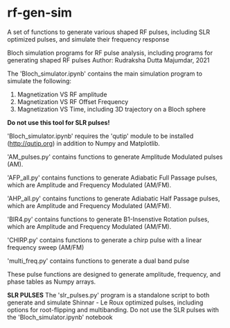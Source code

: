 # rf-gen-sim
A set of functions to generate various shaped RF pulses, including SLR optimized pulses, and simulate their frequency response

Bloch simulation programs for RF pulse analysis, including programs
for generating shaped RF pulses
Author: Rudraksha Dutta Majumdar, 2021

The 'Bloch_simulator.ipynb' contains the main
simulation program to simulate the following:
1. Magnetization VS RF amplitude
2. Magnetization VS RF Offset Frequency
3. Magnetization VS Time, including 3D trajectory on a Bloch sphere

**Do not use this tool for SLR pulses!**

'Bloch_simulator.ipynb' requires the 'qutip' module to be installed
(http://qutip.org) in addition to Numpy and Matplotlib.

'AM_pulses.py' contains functions to generate Amplitude Modulated pulses (AM).

'AFP_all.py' contains functions to generate Adiabatic Full Passage pulses,
which are Amplitude and Frequency Modulated (AM/FM).

'AHP_all.py' contains functions to generate Adiabatic Half Passage pulses,
which are Amplitude and Frequency Modulated (AM/FM).

'BIR4.py' contains functions to generate B1-Insenstive Rotation pulses,
which are Amplitude and Frequency Modulated (AM/FM).

'CHIRP.py' contains functions to generate a chirp pulse with a
linear frequency sweep (AM/FM)

'multi_freq.py' contains functions to generate a dual band pulse

These pulse functions are designed to generate amplitude, frequency,
and phase tables as Numpy arrays.

**SLR PULSES**
The 'slr_pulses.py' program is a standalone script to both generate and simulate 
Shinnar - Le Roux optimized pulses, including options for root-flipping and multibanding.
Do not use the SLR pulses with the 'Bloch_simulator.ipynb' notebook
